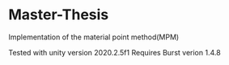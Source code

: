 # Master-Thesis
Implementation of the material point method(MPM)

Tested with unity version 2020.2.5f1 <DX11> 
Requires Burst verion 1.4.8
